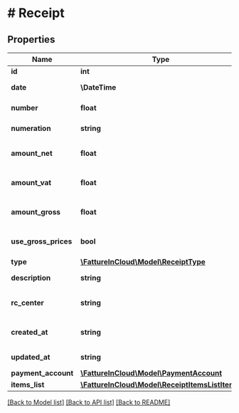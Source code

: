# # Receipt

## Properties

Name | Type | Description | Notes
------------ | ------------- | ------------- | -------------
**id** | **int** | Receipt id | [optional]
**date** | **\DateTime** | Receipt date | [optional]
**number** | **float** | Receipt number | [optional]
**numeration** | **string** | Receipt numeration | [optional]
**amount_net** | **float** | Receipt total net amount | [optional]
**amount_vat** | **float** | Receipt total vat amount | [optional]
**amount_gross** | **float** | Receipt total gross amount | [optional]
**use_gross_prices** | **bool** | Receipt uses gross prices | [optional]
**type** | [**\FattureInCloud\Model\ReceiptType**](ReceiptType.md) |  | [optional]
**description** | **string** | Receipt description | [optional]
**rc_center** | **string** | Receipt revenue center | [optional]
**created_at** | **string** | Receipt creation date | [optional]
**updated_at** | **string** | Receipt last update date | [optional]
**payment_account** | [**\FattureInCloud\Model\PaymentAccount**](PaymentAccount.md) |  | [optional]
**items_list** | [**\FattureInCloud\Model\ReceiptItemsListItem[]**](ReceiptItemsListItem.md) |  | [optional]

[[Back to Model list]](../../README.md#models) [[Back to API list]](../../README.md#endpoints) [[Back to README]](../../README.md)
